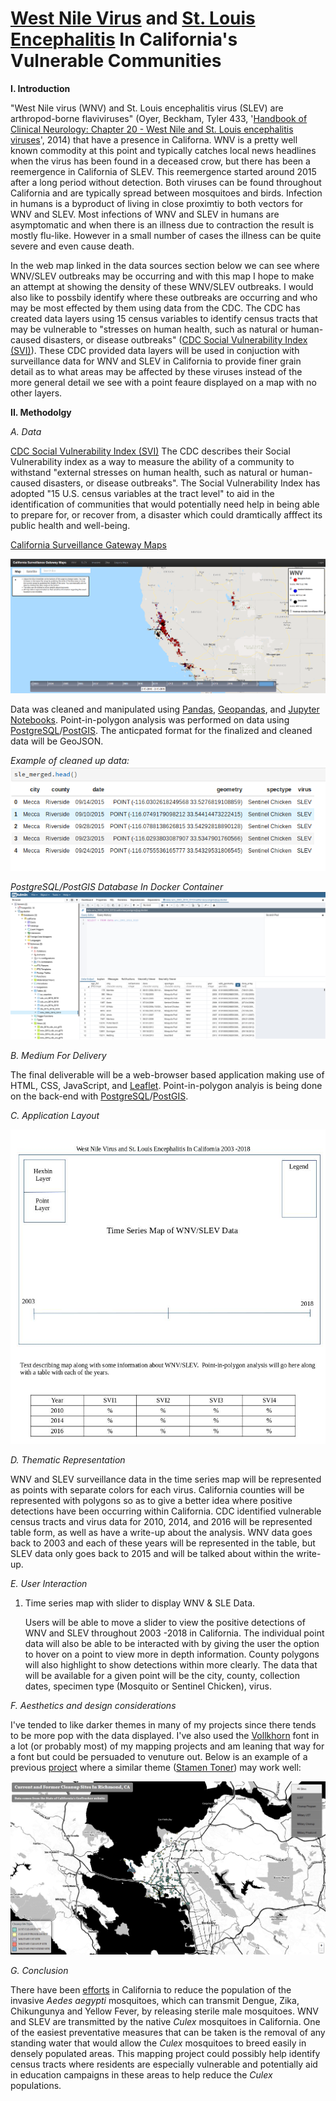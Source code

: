 # [West Nile Virus](https://www.cdc.gov/westnile/index.html) and [St. Louis Encephalitis](https://www.cdc.gov/sle/) In California's Vulnerable Communities

**I. Introduction**

"West Nile virus (WNV) and St. Louis encephalitis virus (SLEV) are arthropod-borne flaviviruses" (Oyer, Beckham, Tyler 433, '[Handbook of Clinical Neurology: Chapter 20 - West Nile and St. Louis encephalitis viruses](https://www.sciencedirect.com/science/article/pii/B9780444534880000201)', 2014) that have a presence in Californa. WNV is a pretty well known commodity at this point and typically catches local news headlines when the virus has been found in a deceased crow, but there has been a reemergence in California of SLEV. This reemergence started around 2015 after a long period without detection. Both viruses can be found throughout California and are typically spread between mosquitoes and birds. Infection in humans is a byproduct of living in close proximtiy to both vectors for WNV and SLEV. Most infections of WNV and SLEV in humans are asymptomatic and when there is an illness due to contraction the result is mostly flu-like. However in a small number of cases the illness can be quite severe and even cause death.

In the web map linked in the data sources section below we can see where WNV/SLEV outbreaks may be occurring and with this map I hope to make an attempt at showing the density of these WNV/SLEV outbreaks.  I would also like to possbily identify where these outbreaks are occurring and who may be most effected by them using data from the CDC.  The CDC has created data layers using 15 census variables to identify census tracts that may be vulnerable to "stresses on human health, such as natural or human-caused disasters, or disease outbreaks" ([CDC Social Vulnerability Index (SVI)](https://svi.cdc.gov/data-and-tools-download.html)). These CDC provided data layers will be used in conjuction with surveillance data for WNV and SLEV in California to provide finer grain detail as to what areas may be affected by these viruses instead of the more general detail we see with a point feaure displayed on a map with no other layers.

**II. Methodolgy**

   *A. Data*
    
   [CDC Social Vulnerability Index (SVI)](https://svi.cdc.gov/data-and-tools-download.html)
   The CDC describes their Social Vulnerability index as a way to measure the ability of a community to withstand "external stresses on human health, such as natural or human-caused disasters, or disease outbreaks".  The Social Vulnerability Index has adopted "15 U.S. census variables at the tract level" to aid in the identification of communities that would potentially need help in being able to prepare for, or recover from, a disaster which could dramtically afffect its public health and well-being.

   [California Surveillance Gateway Maps](https://legacy-maps.calsurv.org/)

   ![California Surveillance Gateway Map](./images/csgMap.PNG)
   
   Data was cleaned and manipulated using [Pandas](https://pandas.pydata.org/), [Geopandas](http://geopandas.org/), and [Jupyter Notebooks](https://jupyter.org/).  Point-in-polygon analysis was performed on data using [PostgreSQL](https://www.postgresql.org/)/[PostGIS](https://postgis.net/).  The anticpated format for the finalized and cleaned data will be GeoJSON.  
  
  *Example of cleaned up data:*  
  ![SLEV Cleaned Data](./images/sleCleanedData.png)

  *PostgreSQL/PostGIS Database In Docker Container*
  ![DockerDB](./images/dockerDB.png)

   *B. Medium For Delivery*

   The final deliverable will be a web-browser based application making use of HTML, CSS, JavaScript, and [Leaflet](https://leafletjs.com/).  Point-in-polygon analyis is being done on the back-end with [PostgreSQL](https://www.postgresql.org/)/[PostGIS](https://postgis.net/).  
   
   *C. Application Layout*
    
  ![Wireframe of potential layout](./images/wireFrame.jpg) 
   
   *D. Thematic Representation*
   
   WNV and SLEV surveillance data in the time series map will be represented as points with separate colors for each virus.  California counties will be represented with polygons so as to give a better idea where positive detections have been occurring within California.  CDC identified vulnerable census tracts and virus data for 2010, 2014, and 2016 will be represented table form, as well as have a write-up about the analysis.  WNV data goes back to 2003 and each of these years will be represented in the table, but SLEV data only goes back to 2015 and will be talked about within the write-up.     
   
   
   *E. User Interaction*

   1. Time series map with slider to display WNV & SLE Data.
   
      Users will be able to move a slider to view the positive detections of WNV and SLEV throughout 2003 -2018 in California.  The individual point data will also be able to be interacted with by giving the user the option to hover on a point to view more in depth information.  County polygons will also highlight to show detections within more clearly.  The data that will be available for a given point will be the city, county, collection dates, specimen type (Mosquito or Sentinel Chicken), virus.  
    

   *F. Aesthetics and design considerations*

   I've tended to like darker themes in many of my projects since there tends to be more pop with the data displayed.  I've also used the [Vollkhorn](https://fonts.google.com/specimen/Vollkorn) font in a lot (or probably most) of my mapping projects and am leaning that way for a font but could be persuaded to venuture out.  Below is an example of a previous [project](https://bazini627.github.io/richGeoTracker) where a similar theme ([Stamen Toner](http://maps.stamen.com/toner/#12/37.7706/-122.3782)) may work well: 

   ![geotracker map](./images/geotracker.png)    
  
   *G. Conclusion*

   There have been [efforts](https://verily.com/projects/interventions/debug/) in California to reduce the population of the invasive *Aedes aegypti* mosquitoes, which can transmit Dengue, Zika, Chikungunya and Yellow Fever, by releasing sterile male mosquitoes.  WNV and SLEV are transmitted by the native *Culex* mosquitoes in California.  One of the easiest preventative measures that can be taken is the removal of any standing water that would allow the *Culex* mosquitoes to breed easily in densely populated areas. This mapping project could possibly help identify census tracts where residents are especially vulnerable and potentially aid in education campaigns in these areas to help reduce the *Culex* populations. 